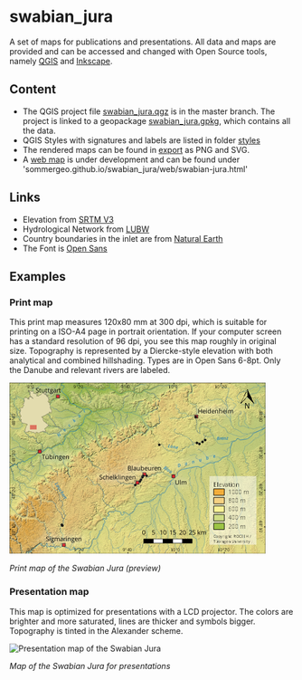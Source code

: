 # swabian_jura
 A set of maps for publications and presentations. All data and maps are provided and can be accessed and changed with Open Source tools, namely <a href="http://qgis.org" target="_blank">QGIS</a> and <a href="http://inkscape.org" target="_blank">Inkscape</a>.
## Content
* The QGIS project file <a href="/swabian_jura.qgz" target="_blank">swabian_jura.qgz</a> is in the master branch. The project is linked to a geopackage <a href="/data/swabian_jura.gpkg" target="_blank">swabian_jura.gpkg</a>, which contains all the data.
* QGIS Styles with signatures and labels are listed in folder <a href="/styles" target="_blank">styles</a>
* The rendered maps can be found in <a href="/export" target="_blank">export</a> as PNG and SVG.
* A <a href="http://sommergeo.github.io/swabian_jura/web/swabian-jura.html" target="_blank">web map</a> is under development and can be found under 'sommergeo.github.io/swabian_jura/web/swabian-jura.html'

## Links
* Elevation from <a href="https://www2.jpl.nasa.gov/srtm/" target="_blank">SRTM V3</a>
* Hydrological Network from <a href="https://www.lubw.baden-wuerttemberg.de/wasser/awgn" target="_blank">LUBW</a>
* Country boundaries in the inlet are from <a href="https://www.naturalearthdata.com" target="_blank">Natural Earth</a>
* The Font is <a href="https://fonts.google.com/specimen/Open+Sans" target="_blank">Open Sans</a>

## Examples

### Print map
This print map measures 120x80 mm at 300 dpi, which is suitable for printing on a ISO-A4 page in portrait orientation. If your computer screen has a standard resolution of 96 dpi, you see this map roughly in original size. Topography is represented by a Diercke-style elevation with both analytical and combined hillshading. Types are in Open Sans 6-8pt. Only the Danube and relevant rivers are labeled.

![Print map of the Swabian Jura](/export/swabian_jura_120x80_EN_96dpi.png)

*Print map of the Swabian Jura (preview)*

### Presentation map
This map is optimized for presentations with a LCD projector. The colors are brighter and more saturated, lines are thicker and symbols bigger. Topography is tinted in the Alexander scheme.

![Presentation map of the Swabian Jura](/export/swabian_jura_PPT_EN_label.png)

*Map of the Swabian Jura for presentations*

<div id="mapid" style="width: 600px; height: 400px;"></div>
<script>

	var mymap = L.map('mapid').setView([48.4, 9.9], 9);
	
	
	
	// Symbology 
	var orangeMarker = {
	radius: 8,
	fillColor: "#ff7800",
	color: "#000",
	weight: 1,
	opacity: 1,
	fillOpacity: 0.6
	};
	
	
	
	// Background Maps
	var Esri_WorldTopoMap = L.tileLayer('https://server.arcgisonline.com/ArcGIS/rest/services/World_Topo_Map/MapServer/tile/{z}/{y}/{x}', {
	attribution: 'Tiles &copy; Esri &mdash; Esri, DeLorme, NAVTEQ, TomTom, Intermap, iPC, USGS, FAO, NPS, NRCAN, GeoBase, Kadaster NL, Ordnance Survey, Esri Japan, METI, Esri China (Hong Kong), and the GIS User Community'
	}).addTo(mymap);
	
	var Esri_NatGeoWorldMap = L.tileLayer('https://server.arcgisonline.com/ArcGIS/rest/services/NatGeo_World_Map/MapServer/tile/{z}/{y}/{x}', {
	attribution: 'Tiles &copy; Esri &mdash; National Geographic, Esri, DeLorme, NAVTEQ, UNEP-WCMC, USGS, NASA, ESA, METI, NRCAN, GEBCO, NOAA, iPC',
	maxZoom: 16
	});
	
	var Esri_WorldImagery = L.tileLayer('https://server.arcgisonline.com/ArcGIS/rest/services/World_Imagery/MapServer/tile/{z}/{y}/{x}', {
	attribution: 'Tiles &copy; Esri &mdash; Source: Esri, i-cubed, USDA, USGS, AEX, GeoEye, Getmapping, Aerogrid, IGN, IGP, UPR-EGP, and the GIS User Community'
	});
	
	// Data and Layers
	var localities = {
		"type": "FeatureCollection",
		"name": "localities",
		"crs": { "type": "name", "properties": { "name": "urn:ogc:def:crs:OGC:1.3:CRS84" } },
		"features": [
		{ "type": "Feature", "properties": { "fid": 1, "LAT": 48.55861, "LON": 10.19417, "NAME": "Vogelherd", "X_UTM32": 588113, "Y_TUM32": 5379079, "NUMBER": 14 }, "geometry": { "type": "Point", "coordinates": [ 10.1941667, 48.5586111 ] } },
		{ "type": "Feature", "properties": { "fid": 2, "LAT": 48.54917, "LON": 10.1725, "NAME": "Hohlenstein-Stadel", "X_UTM32": 586530, "Y_TUM32": 5378004, "NUMBER": 13 }, "geometry": { "type": "Point", "coordinates": [ 10.1725, 48.54916667 ] } },
		{ "type": "Feature", "properties": { "fid": 3, "LAT": 48.55417, "LON": 10.155, "NAME": "Bockstein", "X_UTM32": 585230, "Y_TUM32": 5378541, "NUMBER": 12 }, "geometry": { "type": "Point", "coordinates": [ 10.155, 48.55416667 ] } },
		{ "type": "Feature", "properties": { "fid": 4, "LAT": 48.54787, "LON": 9.89178, "NAME": "Haldenstein", "X_UTM32": 565815, "Y_TUM32": 5377580, "NUMBER": 11 }, "geometry": { "type": "Point", "coordinates": [ 9.891779, 48.547865 ] } },
		{ "type": "Feature", "properties": { "fid": 5, "LAT": 48.37917, "LON": 9.75389, "NAME": "Hohle Fels", "X_UTM32": 555823, "Y_TUM32": 5358719, "NUMBER": 6 }, "geometry": { "type": "Point", "coordinates": [ 9.753888889, 48.379166669999989 ] } },
		{ "type": "Feature", "properties": { "fid": 6, "LAT": 48.38694, "LON": 9.76111, "NAME": "Sirgenstein", "X_UTM32": 556349, "Y_TUM32": 5359589, "NUMBER": 7 }, "geometry": { "type": "Point", "coordinates": [ 9.761111111, 48.38694444 ] } },
		{ "type": "Feature", "properties": { "fid": 7, "LAT": 48.39806, "LON": 9.77139, "NAME": "Geißenklösterle", "X_UTM32": 557098, "Y_TUM32": 5360831, "NUMBER": 8 }, "geometry": { "type": "Point", "coordinates": [ 9.771388889, 48.39805556 ] } },
		{ "type": "Feature", "properties": { "fid": 8, "LAT": 48.405, "LON": 9.80083, "NAME": "Große Grotte", "X_UTM32": 559269, "Y_TUM32": 5361626, "NUMBER": 10 }, "geometry": { "type": "Point", "coordinates": [ 9.800833333, 48.405 ] } },
		{ "type": "Feature", "properties": { "fid": 9, "LAT": 48.40528, "LON": 9.7775, "NAME": "Brillenhöhle", "X_UTM32": 557542, "Y_TUM32": 5361639, "NUMBER": 9 }, "geometry": { "type": "Point", "coordinates": [ 9.7775, 48.40527778 ] } },
		{ "type": "Feature", "properties": { "fid": 10, "LAT": 48.3625, "LON": 9.72111, "NAME": "Kogelstein", "X_UTM32": 553414, "Y_TUM32": 5356843, "NUMBER": 5 }, "geometry": { "type": "Point", "coordinates": [ 9.721111111, 48.3625 ] } },
		{ "type": "Feature", "properties": { "fid": 11, "LAT": 49.83083, "LON": 8.04778, "NAME": "Wallertheim", "X_UTM32": 431518, "Y_TUM32": 5520257, "NUMBER": null }, "geometry": { "type": "Point", "coordinates": [ 8.047777778, 49.83083333 ] } },
		{ "type": "Feature", "properties": { "fid": 12, "LAT": 48.675, "LON": 10.15028, "NAME": "Heidenschmiede", "X_UTM32": 584680, "Y_TUM32": 5391966, "NUMBER": 16 }, "geometry": { "type": "Point", "coordinates": [ 10.15027778, 48.675 ] } },
		{ "type": "Feature", "properties": { "fid": 13, "LAT": 48.18023, "LON": 9.20795, "NAME": "Annakapellenhöhle", "X_UTM32": 515458, "Y_TUM32": 5336353, "NUMBER": 1 }, "geometry": { "type": "Point", "coordinates": [ 9.207948, 48.180231 ] } },
		{ "type": "Feature", "properties": { "fid": 14, "LAT": 48.17987, "LON": 9.20956, "NAME": "Göpfelsteinhöhle", "X_UTM32": 515578, "Y_TUM32": 5336313, "NUMBER": 2 }, "geometry": { "type": "Point", "coordinates": [ 9.20956, 48.179868 ] } },
		{ "type": "Feature", "properties": { "fid": 15, "LAT": 48.17672, "LON": 9.2117, "NAME": "Nikolaushöhle", "X_UTM32": 515738, "Y_TUM32": 5335964, "NUMBER": 4 }, "geometry": { "type": "Point", "coordinates": [ 9.211698, 48.176717 ] } },
		{ "type": "Feature", "properties": { "fid": 16, "LAT": 48.17672, "LON": 9.21143, "NAME": "Schafstallhöhle", "X_UTM32": 515718, "Y_TUM32": 5335963, "NUMBER": 3 }, "geometry": { "type": "Point", "coordinates": [ 9.211429, 48.176717 ] } },
		{ "type": "Feature", "properties": { "fid": 17, "LAT": 48.5669, "LON": 10.2133, "NAME": "Langmahdhalde", "X_UTM32": 589510, "Y_TUM32": 5380023, "NUMBER": 15 }, "geometry": { "type": "Point", "coordinates": [ 10.2133, 48.5669 ] } }
		]}


		



	// Just the Markers
	//var Localities = L.geoJSON(localities, {
	//	pointToLayer: function (feature, latlng) {
	//	return L.circleMarker(latlng, orangeMarker);
	//}}).addTo(mymap);



	// Markers and PopUps
    function popUpFunction(feature, layer) {
        var popupContent = "<p> <b>" + feature.properties.NAME + 
            "</b></br><span>Lat: </span>"+ feature.properties.LAT +
            "</br><span>Lon: </span>"+ feature.properties.LON + "</p>";
        layer.bindPopup(popupContent);
    }

	var Localities = L.geoJSON(localities, {
		onEachFeature: popUpFunction,
		pointToLayer: function (feature, latlng) {
		return L.circleMarker(latlng, orangeMarker);
	}}).addTo(mymap);



    var basemaps = {"Topography": Esri_WorldTopoMap, "National Geographic": Esri_NatGeoWorldMap, "Imagery": Esri_WorldImagery};
	L.control.layers(basemaps, {'Sites':Localities}, {collapsed:false}).addTo(mymap);
	
	L.control.scale({position:'topleft'}).addTo(mymap);


</script>